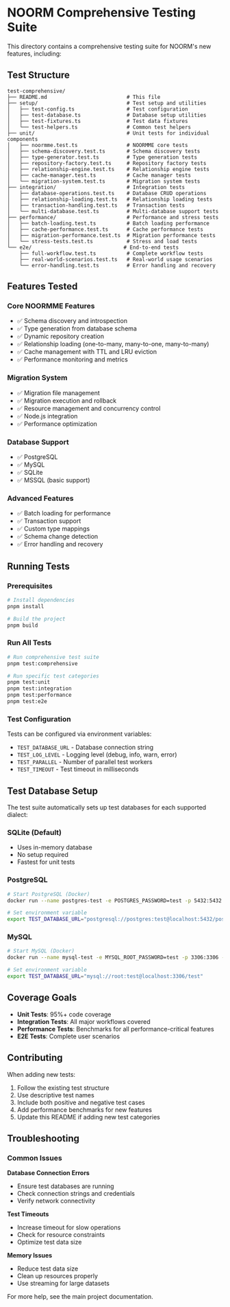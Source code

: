 # NOORM Comprehensive Testing Suite

This directory contains a comprehensive testing suite for NOORM's new features, including:

## Test Structure

```
test-comprehensive/
├── README.md                          # This file
├── setup/                             # Test setup and utilities
│   ├── test-config.ts                 # Test configuration
│   ├── test-database.ts               # Database setup utilities
│   ├── test-fixtures.ts               # Test data fixtures
│   └── test-helpers.ts                # Common test helpers
├── unit/                              # Unit tests for individual components
│   ├── noormme.test.ts                # NOORMME core tests
│   ├── schema-discovery.test.ts       # Schema discovery tests
│   ├── type-generator.test.ts         # Type generation tests
│   ├── repository-factory.test.ts     # Repository factory tests
│   ├── relationship-engine.test.ts    # Relationship engine tests
│   ├── cache-manager.test.ts          # Cache manager tests
│   └── migration-system.test.ts       # Migration system tests
├── integration/                       # Integration tests
│   ├── database-operations.test.ts    # Database CRUD operations
│   ├── relationship-loading.test.ts   # Relationship loading tests
│   ├── transaction-handling.test.ts   # Transaction tests
│   └── multi-database.test.ts         # Multi-database support tests
├── performance/                       # Performance and stress tests
│   ├── batch-loading.test.ts          # Batch loading performance
│   ├── cache-performance.test.ts      # Cache performance tests
│   ├── migration-performance.test.ts  # Migration performance tests
│   └── stress-tests.test.ts           # Stress and load tests
└── e2e/                              # End-to-end tests
    ├── full-workflow.test.ts          # Complete workflow tests
    ├── real-world-scenarios.test.ts   # Real-world usage scenarios
    └── error-handling.test.ts         # Error handling and recovery

```

## Features Tested

### Core NOORMME Features
- ✅ Schema discovery and introspection
- ✅ Type generation from database schema
- ✅ Dynamic repository creation
- ✅ Relationship loading (one-to-many, many-to-one, many-to-many)
- ✅ Cache management with TTL and LRU eviction
- ✅ Performance monitoring and metrics

### Migration System
- ✅ Migration file management
- ✅ Migration execution and rollback
- ✅ Resource management and concurrency control
- ✅ Node.js integration
- ✅ Performance optimization

### Database Support
- ✅ PostgreSQL
- ✅ MySQL
- ✅ SQLite
- ✅ MSSQL (basic support)

### Advanced Features
- ✅ Batch loading for performance
- ✅ Transaction support
- ✅ Custom type mappings
- ✅ Schema change detection
- ✅ Error handling and recovery

## Running Tests

### Prerequisites
```bash
# Install dependencies
pnpm install

# Build the project
pnpm build
```

### Run All Tests
```bash
# Run comprehensive test suite
pnpm test:comprehensive

# Run specific test categories
pnpm test:unit
pnpm test:integration
pnpm test:performance
pnpm test:e2e
```

### Test Configuration
Tests can be configured via environment variables:
- `TEST_DATABASE_URL` - Database connection string
- `TEST_LOG_LEVEL` - Logging level (debug, info, warn, error)
- `TEST_PARALLEL` - Number of parallel test workers
- `TEST_TIMEOUT` - Test timeout in milliseconds

## Test Database Setup

The test suite automatically sets up test databases for each supported dialect:

### SQLite (Default)
- Uses in-memory database
- No setup required
- Fastest for unit tests

### PostgreSQL
```bash
# Start PostgreSQL (Docker)
docker run --name postgres-test -e POSTGRES_PASSWORD=test -p 5432:5432 -d postgres

# Set environment variable
export TEST_DATABASE_URL="postgresql://postgres:test@localhost:5432/postgres"
```

### MySQL
```bash
# Start MySQL (Docker)
docker run --name mysql-test -e MYSQL_ROOT_PASSWORD=test -p 3306:3306 -d mysql

# Set environment variable
export TEST_DATABASE_URL="mysql://root:test@localhost:3306/test"
```

## Coverage Goals

- **Unit Tests**: 95%+ code coverage
- **Integration Tests**: All major workflows covered
- **Performance Tests**: Benchmarks for all performance-critical features
- **E2E Tests**: Complete user scenarios

## Contributing

When adding new tests:

1. Follow the existing test structure
2. Use descriptive test names
3. Include both positive and negative test cases
4. Add performance benchmarks for new features
5. Update this README if adding new test categories

## Troubleshooting

### Common Issues

**Database Connection Errors**
- Ensure test databases are running
- Check connection strings and credentials
- Verify network connectivity

**Test Timeouts**
- Increase timeout for slow operations
- Check for resource constraints
- Optimize test data size

**Memory Issues**
- Reduce test data size
- Clean up resources properly
- Use streaming for large datasets

For more help, see the main project documentation.
